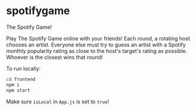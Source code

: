 # spotifygame
The Spotify Game!

Play The Spotify Game online with your friends! Each round, a rotating host chooses an artist. Everyone else must try to guess an artist with a Spotify monthly popularity rating as close to the host's target's rating as possible. Whoever is the closest wins that round!

To run locally:

```sh
cd frontend
npm i
npm start
```

Make sure ```isLocal``` in ```App.js``` is set to ```true```!